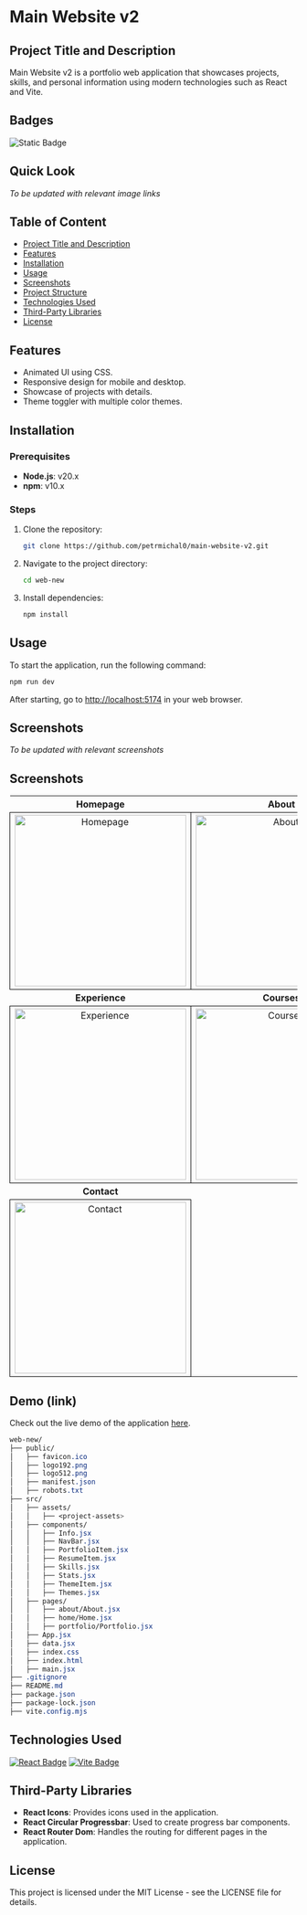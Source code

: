# Main Website v2

## Project Title and Description
Main Website v2 is a portfolio web application that showcases projects, skills, and personal information using modern technologies such as React and Vite.

## Badges
![Static Badge](https://img.shields.io/badge/status-online-brightgreen)

## Quick Look
*To be updated with relevant image links*

## Table of Content
- [Project Title and Description](#project-title-and-description)
- [Features](#features)
- [Installation](#installation)
- [Usage](#usage)
- [Screenshots](#screenshots)
- [Project Structure](#project-structure)
- [Technologies Used](#technologies-used)
- [Third-Party Libraries](#third-party-libraries)
- [License](#license)

## Features
- Animated UI using CSS.
- Responsive design for mobile and desktop.
- Showcase of projects with details.
- Theme toggler with multiple color themes.

## Installation

### Prerequisites
- **Node.js**: v20.x
- **npm**: v10.x

### Steps

1. Clone the repository:
    ```bash
    git clone https://github.com/petrmichal0/main-website-v2.git
    ```

2. Navigate to the project directory:
    ```bash
    cd web-new
    ```

3. Install dependencies:
    ```bash
    npm install
    ```

## Usage
To start the application, run the following command:
```bash
npm run dev
```

After starting, go to [http://localhost:5174](http://localhost:5174) in your web browser.

## Screenshots

*To be updated with relevant screenshots*

## Screenshots

<table>
  <tr>
    <th>Homepage</th>
    <th>About</th>
    <th>Technologies</th>
  </tr>
  <tr>
    <td style="border: 1px solid black; width: 310px; height: 310px; text-align: center;">
      <a href="https://github.com/user-attachments/assets/2d360bc8-d14d-4d2a-8b2a-30d3786a1363" target="_blank">
        <img src="https://github.com/user-attachments/assets/2d360bc8-d14d-4d2a-8b2a-30d3786a1363" width="300" height="300" alt="Homepage">
      </a>
    </td>
    <td style="border: 1px solid black; width: 310px; height: 310px; text-align: center;">
      <a href="https://github.com/user-attachments/assets/4b273dfc-95e0-499a-9f60-75c6d49f24ca" target="_blank">
        <img src="https://github.com/user-attachments/assets/4b273dfc-95e0-499a-9f60-75c6d49f24ca" width="300" height="300" alt="About">
      </a>
    </td>
    <td style="border: 1px solid black; width: 310px; height: 310px; text-align: center;">
      <a href="https://github.com/user-attachments/assets/67cd1c5d-72a7-4ee9-8416-b0b8fce89db9" target="_blank">
        <img src="https://github.com/user-attachments/assets/67cd1c5d-72a7-4ee9-8416-b0b8fce89db9" width="300" height="300" alt="Technologies">
      </a>
    </td>
  </tr>
  <tr>
    <th>Experience</th>
    <th>Courses</th>
    <th>Forgot Password</th>
  </tr>
  <tr>
    <td style="border: 1px solid black; width: 310px; height: 310px; text-align: center;">
      <a href="https://github.com/user-attachments/assets/45719f1c-341e-4a21-987c-ebf5e1c02aec" target="_blank">
        <img src="https://github.com/user-attachments/assets/45719f1c-341e-4a21-987c-ebf5e1c02aec" width="300" height="300" alt="Experience">
      </a>
    </td>
    <td style="border: 1px solid black; width: 310px; height: 310px; text-align: center;">
      <a href="https://github.com/user-attachments/assets/8d8c6bcd-07a7-4832-a31c-cdbe09d88c2a" target="_blank">
        <img src="https://github.com/user-attachments/assets/8d8c6bcd-07a7-4832-a31c-cdbe09d88c2a" width="300" height="300" alt="Courses">
      </a>
    </td>
    <td style="border: 1px solid black; width: 310px; height: 310px; text-align: center;">
      <a href="https://github.com/user-attachments/assets/1a33df49-2968-4d7e-9893-08636e3545a2" target="_blank">
        <img src="https://github.com/user-attachments/assets/1a33df49-2968-4d7e-9893-08636e3545a2" width="300" height="300" alt="Forgot Password">
      </a>
    </td>
  </tr>
  <tr>
    <th>Contact</th>
  </tr>
  <tr>
    <td style="border: 1px solid black; width: 310px; height: 310px; text-align: center;">
      <a href="https://github.com/user-attachments/assets/fb708f1b-436a-4d88-bd60-9696d2a20c12" target="_blank">
        <img src="https://github.com/user-attachments/assets/fb708f1b-436a-4d88-bd60-9696d2a20c12" width="300" height="300" alt="Contact">
      </a>
    </td>
  </tr>
</table>

## Demo (link)

Check out the live demo of the application [here](https://web-final-v1.netlify.app/).

```css
web-new/
├── public/
│   ├── favicon.ico
│   ├── logo192.png
│   ├── logo512.png
│   ├── manifest.json
│   ├── robots.txt
├── src/
│   ├── assets/
│   │   ├── <project-assets>
│   ├── components/
│   │   ├── Info.jsx
│   │   ├── NavBar.jsx
│   │   ├── PortfolioItem.jsx
│   │   ├── ResumeItem.jsx
│   │   ├── Skills.jsx
│   │   ├── Stats.jsx
│   │   ├── ThemeItem.jsx
│   │   ├── Themes.jsx
│   ├── pages/
│   │   ├── about/About.jsx
│   │   ├── home/Home.jsx
│   │   ├── portfolio/Portfolio.jsx
│   ├── App.jsx
│   ├── data.jsx
│   ├── index.css
│   ├── index.html
│   ├── main.jsx
├── .gitignore
├── README.md
├── package.json
├── package-lock.json
├── vite.config.mjs
```

## Technologies Used

[![React Badge](https://img.shields.io/badge/-React-61DBFB?style=for-the-badge&labelColor=black&logo=react&logoColor=61DBFB)](#)
[![Vite Badge](https://img.shields.io/badge/-Vite-646CFF?style=for-the-badge&labelColor=black&logo=vite&logoColor=646CFF)](#)

## Third-Party Libraries
- **React Icons**: Provides icons used in the application.
- **React Circular Progressbar**: Used to create progress bar components.
- **React Router Dom**: Handles the routing for different pages in the application.

## License
This project is licensed under the MIT License - see the LICENSE file for details.

